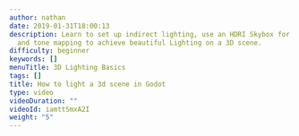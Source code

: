 ```yaml
---
author: nathan
date: 2019-01-31T18:00:13
description: Learn to set up indirect lighting, use an HDRI Skybox for the environment
  and tone mapping to achieve beautiful Lighting on a 3D scene.
difficulty: beginner
keywords: []
menuTitle: 3D Lighting Basics
tags: []
title: How to light a 3d scene in Godot
type: video
videoDuration: ""
videoId: iamttSmxA2I
weight: "5"
---
```

